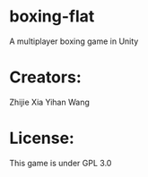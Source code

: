# boxing-flat
A multiplayer boxing game in Unity


# Creators:
Zhijie Xia
Yihan Wang

# License:
This game is under GPL 3.0